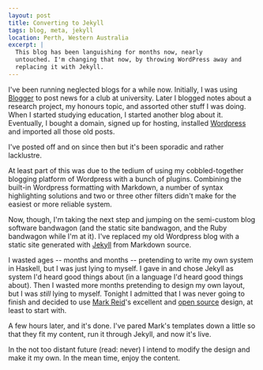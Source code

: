 ```yaml
---
layout: post
title: Converting to Jekyll
tags: blog, meta, jekyll
location: Perth, Western Australia
excerpt: |
  This blog has been languishing for months now, nearly
  untouched. I'm changing that now, by throwing WordPress away and
  replacing it with Jekyll.
---
```


I've been running neglected blogs for a while now. Initially, I was
using [Blogger][1] to post news for a club at university. Later I
blogged notes about a research project, my honours topic, and assorted
other stuff I was doing. When I started studying education, I started
another blog about it. Eventually, I bought a domain, signed up for
hosting, installed [Wordpress][2] and imported all those old posts.

[1]: http://www.blogger.com/
[2]: http://www.wordpress.org/

I've posted off and on since then but it's been sporadic and rather
lacklustre.

At least part of this was due to the tedium of using my
cobbled-together blogging platform of Wordpress with a bunch of
plugins. Combining the built-in Wordpress formatting with Markdown, a
number of syntax highlighting solutions and two or three other filters
didn't make for the easiest or more reliable system.

Now, though, I'm taking the next step and jumping on the semi-custom
blog software bandwagon (and the static site bandwagon, and the Ruby
bandwagon while I'm at it). I've replaced my old Wordpress blog with a
static site generated with [Jekyll][jk] from Markdown source.

[jk]: http://github.com/thsutton/jekyll

I wasted ages -- months and months -- pretending to write my own
system in Haskell, but I was just lying to myself. I gave in and chose
Jekyll as system I'd heard good things about (in a language I'd heard
good things about). Then I wasted more months pretending to design my
own layout, but I was *still* lying to myself. Tonight I admitted that
I was never going to finish and decided to use [Mark Reid][mr]'s
excellent and [open source][mrl] design, at least to start with.

[mr]: http://mark.reid.name/
[mrl]: http://mark.reid.name/info/site.html#licence

A few hours later, and it's done. I've pared Mark's templates down a
little so that they fit my content, run it through Jekyll, and now
it's live.

In the not too distant future (read: never) I intend to modify the
design and make it my own. In the mean time, enjoy the content.
